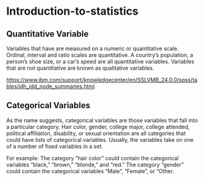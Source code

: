# Introduction-to-statistics



 
 
 
 ## Quantitative Variable

Variables that have are measured on a numeric or quantitative scale. Ordinal, interval and ratio scales are quantitative. A country’s population, a person’s shoe size, or a car’s speed are all quantitative variables. Variables that are not quantitative are known as qualitative variables.


https://www.ibm.com/support/knowledgecenter/en/SSLVMB_24.0.0/spss/tables/idh_idd_node_summaries.html



## Categorical Variables

As the name suggests, categorical variables are those variables that fall into a particular category. Hair color, gender, college major, college attended, political affiliation, disability, or sexual orientation are all categories that could have lists of categorical variables. Usually, the variables take on one of a number of fixed variables in a set.

For example:
The category “hair color” could contain the categorical variables “black,” “brown,” “blonde,” and “red.”
The category “gender” could contain the categorical variables “Male”, “Female”, or “Other.
